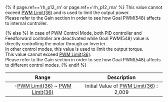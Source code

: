 {% if page.ref=='rh_p12_rn' or page.ref=='rh_p12_rna' %}
This value cannot exceed [PWM Limit(36)] and is used to limit the output power.  
Please refer to the Gain section in order to see how Goal PWM(548) affects to internal controller.

{% else %}
In case of PWM Control Mode, both PID controller and Feedforward controller are deactivated while Goal PWM(548) value is directly controlling the motor through an Inverter.  
In other control modes, this value is used to limit the output torque.  
This value cannot exceed [PWM Limit(36)].  
Please refer to the Gain section in order to see how Goal PWM(548) affects to different control modes.
{% endif %}

|             Range              |              Description               |
|:------------------------------:|:--------------------------------------:|
| -[PWM Limit(36)] ~ [PWM Limit(36)] | Initial Value of [PWM Limit(36)] : 2,009 |

[PWM Limit(36)]: #pwm-limit36
